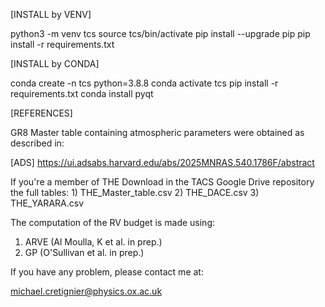 [INSTALL by VENV]

python3 -m venv tcs
source tcs/bin/activate
pip install --upgrade pip
pip install -r requirements.txt

[INSTALL by CONDA]

conda create -n tcs python=3.8.8
conda activate tcs
pip install -r requirements.txt
conda install pyqt

[REFERENCES]

GR8 Master table containing atmospheric parameters were obtained as described in: 

[ADS] https://ui.adsabs.harvard.edu/abs/2025MNRAS.540.1786F/abstract

If you're a member of THE
Download in the TACS Google Drive repository the full tables:
	1) THE_Master_table.csv
	2) THE_DACE.csv
	3) THE_YARARA.csv

The computation of the RV budget is made using:
 
1) ARVE (Al Moulla, K et al. in prep.)
2) GP (O'Sullivan et al. in prep.)

If you have any problem, please contact me at:

michael.cretignier@physics.ox.ac.uk
